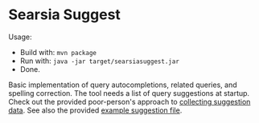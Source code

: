 Searsia Suggest
===============

Usage: 
+ Build with: `mvn package`
+ Run with: `java -jar target/searsiasuggest.jar`
+ Done.

Basic implementation of query autocompletions, related queries, and spelling 
correction. The tool needs a list of query suggestions at startup. Check
out the provided poor-person's approach to [collecting suggestion data][1].
See also the provided [example suggestion file][2].

[1]: src/main/perl/ "getting some data"
[2]: src/test/resources/exampleSuggestions.txt "example data"
